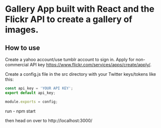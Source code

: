 # Gallery App built with React and the Flickr API to create a gallery of images.
##



## How to use
Create a yahoo account/use tumblr account to sign in.
Apply for non-commercial API key https://www.flickr.com/services/apps/create/apply/.

Create a config.js file in the src directory with your Twitter keys/tokens like this:

```javascript
const api_key = 'YOUR API KEY';
export default api_key;

module.exports = config;
```

run - npm start

then head on over to http://localhost:3000/
